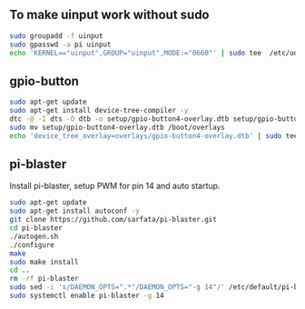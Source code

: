 
## To make uinput work without sudo
```bash
sudo groupadd -f uinput
sudo gpasswd -a pi uinput
echo 'KERNEL=="uinput",GROUP="uinput",MODE:="0660"' | sudo tee  /etc/udev/rules.d/99-input.rules
```

## gpio-button
```bash
sudo apt-get update
sudo apt-get install device-tree-compiler -y
dtc -@ -I dts -O dtb -o setup/gpio-button4-overlay.dtb setup/gpio-button4-overlay.dts
sudo mv setup/gpio-button4-overlay.dtb /boot/overlays
echo 'device_tree_overlay=overlays/gpio-button4-overlay.dtb' | sudo tee --append /boot/config.txt > /dev/null
```

## pi-blaster
Install pi-blaster, setup PWM for pin 14 and auto startup.
```bash
sudo apt-get update
sudo apt-get install autoconf -y
git clone https://github.com/sarfata/pi-blaster.git
cd pi-blaster
./autogen.sh
./configure
make
sudo make install
cd ..
rm -rf pi-blaster
sudo sed -i 's/DAEMON_OPTS=".*"/DAEMON_OPTS="-g 14"/' /etc/default/pi-blaster
sudo systemctl enable pi-blaster -g 14
```
